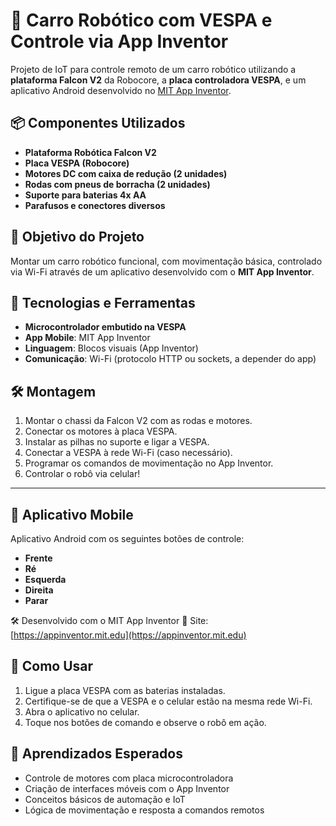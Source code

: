 # 🤖 Carro Robótico com VESPA e Controle via App Inventor

Projeto de IoT para controle remoto de um carro robótico utilizando a **plataforma Falcon V2** da Robocore, a **placa controladora VESPA**, e um aplicativo Android desenvolvido no [MIT App Inventor](https://appinventor.mit.edu/).

## 📦 Componentes Utilizados

* **Plataforma Robótica Falcon V2**
* **Placa VESPA (Robocore)**
* **Motores DC com caixa de redução (2 unidades)**
* **Rodas com pneus de borracha (2 unidades)**
* **Suporte para baterias 4x AA**
* **Parafusos e conectores diversos**

## 🎯 Objetivo do Projeto

Montar um carro robótico funcional, com movimentação básica, controlado via Wi-Fi através de um aplicativo desenvolvido com o **MIT App Inventor**.

## 🧠 Tecnologias e Ferramentas

* **Microcontrolador embutido na VESPA**
* **App Mobile**: MIT App Inventor
* **Linguagem**: Blocos visuais (App Inventor)
* **Comunicação**: Wi-Fi (protocolo HTTP ou sockets, a depender do app)

## 🛠️ Montagem

1. Montar o chassi da Falcon V2 com as rodas e motores.
2. Conectar os motores à placa VESPA.
3. Instalar as pilhas no suporte e ligar a VESPA.
4. Conectar a VESPA à rede Wi-Fi (caso necessário).
5. Programar os comandos de movimentação no App Inventor.
6. Controlar o robô via celular!

---

## 📱 Aplicativo Mobile

Aplicativo Android com os seguintes botões de controle:

* **Frente**
* **Ré**
* **Esquerda**
* **Direita**
* **Parar**

🛠 Desenvolvido com o MIT App Inventor
🔗 Site: [https://appinventor.mit.edu](https://appinventor.mit.edu)

## 🚀 Como Usar

1. Ligue a placa VESPA com as baterias instaladas.
2. Certifique-se de que a VESPA e o celular estão na mesma rede Wi-Fi.
3. Abra o aplicativo no celular.
4. Toque nos botões de comando e observe o robô em ação.

## 🧠 Aprendizados Esperados

* Controle de motores com placa microcontroladora
* Criação de interfaces móveis com o App Inventor
* Conceitos básicos de automação e IoT
* Lógica de movimentação e resposta a comandos remotos
